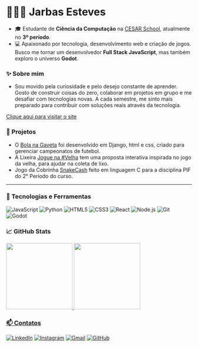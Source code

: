 # 👨🏻‍💻 Jarbas Esteves

- 🎓 Estudante de **Ciência da Computação** na [CESAR School](https://www.cesar.school), atualmente no **3º período**.
-  💻 Apaixonado por tecnologia, desenvolvimento web e criação de jogos. Busco me tornar um desenvolvedor **Full Stack JavaScript**, mas também exploro o universo **Godot**.


### ✨ Sobre mim
- Sou movido pela curiosidade e pelo desejo constante de aprender. Gosto de construir coisas do zero, colaborar em projetos em grupo e me desafiar com tecnologias novas.
A cada semestre, me sinto mais preparado para contribuir com soluções reais através da tecnologia.


<a href="https://google.com.br" target="_blank">Clique aqui para visitar o site</a>
### 📓 Projetos
- O [Bola na Gaveta](https://github.com/Rodrigo603/bolanagaveta) foi desenvolvido em Django, html e css, criado para gerenciar campeonatos de futebol.
- A Lixeira [Jogue na #Velha](https://sites.google.com/cesar.school/grupog8/in%C3%ADcio?authuser=0) tem uma proposta interativa inspirada no jogo da velha, para ajudar na coleta de lixo.
- Jogo da Cobrinha [SnakeCash](https://github.com/JulioVilasBoas/Jogo-Pif) feito em linguagem C para a disciplina PIF do 2° Período do curso.
---

### 🚀 Tecnologias e Ferramentas
![JavaScript](https://img.shields.io/badge/-JavaScript-black?style=flat-square&logo=javascript)
![Python](https://img.shields.io/badge/-Python-black?style=flat-square&logo=python)
![HTML5](https://img.shields.io/badge/-HTML5-black?style=flat-square&logo=html5)
![CSS3](https://img.shields.io/badge/-CSS3-black?style=flat-square&logo=css3)
![React](https://img.shields.io/badge/-React-black?style=flat-square&logo=react)
![Node.js](https://img.shields.io/badge/-Node.js-black?style=flat-square&logo=node.js)
![Git](https://img.shields.io/badge/-Git-black?style=flat-square&logo=git)
![Godot](https://img.shields.io/badge/-Godot-black?style=flat-square&logo=godot-engine)

### 📈 GitHub Stats

<p>
  <a href="https://github.com/jaas5">
  <img height="180em" src="https://github-readme-stats.vercel.app/api?username=jaas5&show_icons=true&theme=tokyonight"/>
  <img height="180em" src="https://github-readme-stats.vercel.app/api/top-langs/?username=jaas5&layout=compact&langs_count=7&theme=tokyonight"/>
</p>
    
### 📫 Contatos

[![LinkedIn](https://img.shields.io/badge/-LinkedIn-0A66C2?style=for-the-badge&logo=linkedin&logoColor=white)](https://linkedin.com/in/jarbas-esteves)
[![Instagram](https://img.shields.io/badge/-Instagram-E4405F?style=for-the-badge&logo=instagram&logoColor=white)](https://instagram.com/jarbasassis05)
[![Gmail](https://img.shields.io/badge/-Gmail-D14836?style=for-the-badge&logo=gmail&logoColor=white)](mailto:jean@cesar.school)
[![GitHub](https://img.shields.io/badge/-GitHub-181717?style=for-the-badge&logo=github&logoColor=white)](https://github.com/jaas5)

